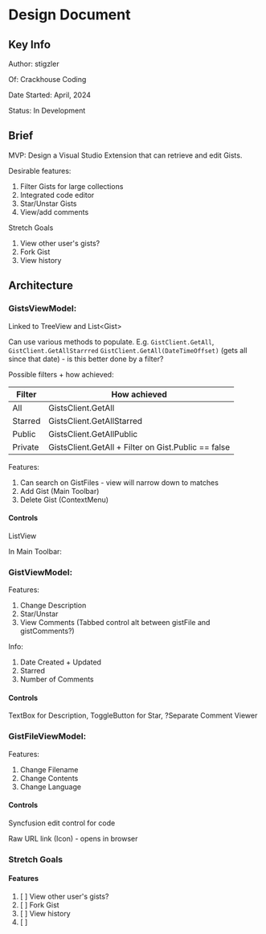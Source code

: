 ﻿# Design Document

## Key Info

Author: stigzler

Of: Crackhouse Coding

Date Started: April, 2024

Status: In Development

## Brief

MVP: Design a Visual Studio Extension that can retrieve and edit Gists. 

Desirable features:

1. Filter Gists for large collections
1. Integrated code editor
1. Star/Unstar Gists
1. View/add comments

Stretch Goals

1. View other user's gists?
1. Fork Gist
1. View history

## Architecture

### GistsViewModel:

Linked to TreeView and List\<Gist\>

Can use various methods to populate. E.g. `GistClient.GetAll`, `GistClient.GetAllStarrred` `GistClient.GetAll(DateTimeOffset)` (gets all since that date) - is this better done by a filter?

Possible filters + how achieved:


|Filter|How achieved|
|-|-|
|All|GistsClient.GetAll|
|Starred|GistsClient.GetAllStarred|
|Public|GistsClient.GetAllPublic|
|Private|GistsClient.GetAll + Filter on Gist.Public == false|


Features:

1. Can search on GistFiles - view will narrow down to matches
1. Add Gist (Main Toolbar)
1. Delete Gist (ContextMenu)

#### Controls

ListView

In Main Toolbar: 

### GistViewModel:

Features:
1. Change Description
1. Star/Unstar
1. View Comments (Tabbed control alt between gistFile and gistComments?)

Info:

1. Date Created + Updated
1. Starred
1. Number of Comments

#### Controls


TextBox for Description, ToggleButton for Star, ?Separate Comment Viewer

### GistFileViewModel:

Features:
1. Change Filename
2. Change Contents
2. Change Language

#### Controls

Syncfusion edit control for code

Raw URL link (Icon) - opens in browser

### Stretch Goals

#### Features

1. [ ] View other user's gists?
1. [ ] Fork Gist
1. [ ] View history
1. [ ] 




